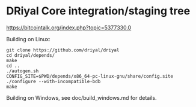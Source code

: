DRiyal Core integration/staging tree
=====================================

https://bitcointalk.org/index.php?topic=5377330.0

Building on Linux:
```
git clone https://github.com/driyal/driyal
cd driyal/depends/
make
cd ..
./autogen.sh
CONFIG_SITE=$PWD/depends/x86_64-pc-linux-gnu/share/config.site ./configure --with-incompatible-bdb
make
```

Building on Windows, see doc/build_windows.md for details.

